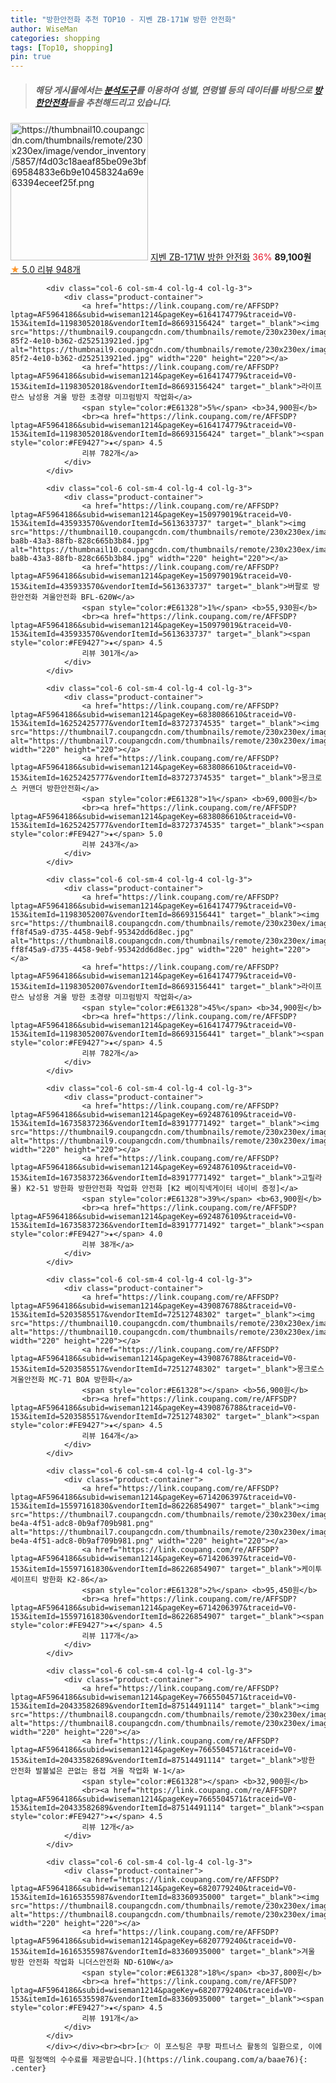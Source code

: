 ```yaml
---
title: "방한안전화 추천 TOP10 - 지벤 ZB-171W 방한 안전화"
author: WiseMan
categories: shopping
tags: [Top10, shopping]
pin: true
---
```


> ##### 해당 게시물에서는 [**분석도구**](https://itemscout.io/)를 이용하여 **성별**, **연령별** 등의 데이터를 바탕으로 [**방한안전화**](https://link.coupang.com/a/baae76)들을 추천해드리고 있습니다.
<div class="container"><div class="row">
            <div class="col-6 col-sm-4 col-lg-4 col-lg-3">
                <div class="product-container">
                    <a href="https://link.coupang.com/re/AFFSDP?lptag=AF5964186&subid=wiseman1214&pageKey=4789122738&traceid=V0-153&itemId=6133758869&vendorItemId=83065664130" target="_blank"><img src="https://thumbnail10.coupangcdn.com/thumbnails/remote/230x230ex/image/vendor_inventory/5857/f4d03c18aeaf85be09e3bf69584833e6b9e10458324a69e63394eceef25f.png" alt="https://thumbnail10.coupangcdn.com/thumbnails/remote/230x230ex/image/vendor_inventory/5857/f4d03c18aeaf85be09e3bf69584833e6b9e10458324a69e63394eceef25f.png" width="220" height="220"></a>
                    <a href="https://link.coupang.com/re/AFFSDP?lptag=AF5964186&subid=wiseman1214&pageKey=4789122738&traceid=V0-153&itemId=6133758869&vendorItemId=83065664130" target="_blank">지벤 ZB-171W 방한 안전화</a>
                    <span style="color:#E61328">36%</span> <b>89,100원</b>
                    <br><a href="https://link.coupang.com/re/AFFSDP?lptag=AF5964186&subid=wiseman1214&pageKey=4789122738&traceid=V0-153&itemId=6133758869&vendorItemId=83065664130" target="_blank"><span style="color:#FE9427">★</span> 5.0
                    리뷰 948개</a>
                </div>
            </div>
            
            <div class="col-6 col-sm-4 col-lg-4 col-lg-3">
                <div class="product-container">
                    <a href="https://link.coupang.com/re/AFFSDP?lptag=AF5964186&subid=wiseman1214&pageKey=6164174779&traceid=V0-153&itemId=11983052018&vendorItemId=86693156424" target="_blank"><img src="https://thumbnail9.coupangcdn.com/thumbnails/remote/230x230ex/image/retail/images/2023/07/26/12/3/f993cb5a-85f2-4e10-b362-d252513921ed.jpg" alt="https://thumbnail9.coupangcdn.com/thumbnails/remote/230x230ex/image/retail/images/2023/07/26/12/3/f993cb5a-85f2-4e10-b362-d252513921ed.jpg" width="220" height="220"></a>
                    <a href="https://link.coupang.com/re/AFFSDP?lptag=AF5964186&subid=wiseman1214&pageKey=6164174779&traceid=V0-153&itemId=11983052018&vendorItemId=86693156424" target="_blank">라이프란스 남성용 겨울 방한 초경량 미끄럼방지 작업화</a>
                    <span style="color:#E61328">5%</span> <b>34,900원</b>
                    <br><a href="https://link.coupang.com/re/AFFSDP?lptag=AF5964186&subid=wiseman1214&pageKey=6164174779&traceid=V0-153&itemId=11983052018&vendorItemId=86693156424" target="_blank"><span style="color:#FE9427">★</span> 4.5
                    리뷰 782개</a>
                </div>
            </div>
            
            <div class="col-6 col-sm-4 col-lg-4 col-lg-3">
                <div class="product-container">
                    <a href="https://link.coupang.com/re/AFFSDP?lptag=AF5964186&subid=wiseman1214&pageKey=150979019&traceid=V0-153&itemId=435933570&vendorItemId=5613633737" target="_blank"><img src="https://thumbnail10.coupangcdn.com/thumbnails/remote/230x230ex/image/vendor_inventory/images/2018/10/30/14/0/16e25d7c-ba8b-43a3-88fb-828c665b3b84.jpg" alt="https://thumbnail10.coupangcdn.com/thumbnails/remote/230x230ex/image/vendor_inventory/images/2018/10/30/14/0/16e25d7c-ba8b-43a3-88fb-828c665b3b84.jpg" width="220" height="220"></a>
                    <a href="https://link.coupang.com/re/AFFSDP?lptag=AF5964186&subid=wiseman1214&pageKey=150979019&traceid=V0-153&itemId=435933570&vendorItemId=5613633737" target="_blank">버팔로 방한안전화 겨울안전화 BFL-620W</a>
                    <span style="color:#E61328">1%</span> <b>55,930원</b>
                    <br><a href="https://link.coupang.com/re/AFFSDP?lptag=AF5964186&subid=wiseman1214&pageKey=150979019&traceid=V0-153&itemId=435933570&vendorItemId=5613633737" target="_blank"><span style="color:#FE9427">★</span> 4.5
                    리뷰 301개</a>
                </div>
            </div>
            
            <div class="col-6 col-sm-4 col-lg-4 col-lg-3">
                <div class="product-container">
                    <a href="https://link.coupang.com/re/AFFSDP?lptag=AF5964186&subid=wiseman1214&pageKey=6838086610&traceid=V0-153&itemId=16252425777&vendorItemId=83727374535" target="_blank"><img src="https://thumbnail7.coupangcdn.com/thumbnails/remote/230x230ex/image/vendor_inventory/67c4/6be0237f9df7d7431753d073818ae2548f15c25734c50c8ed4f4a15dea5e.png" alt="https://thumbnail7.coupangcdn.com/thumbnails/remote/230x230ex/image/vendor_inventory/67c4/6be0237f9df7d7431753d073818ae2548f15c25734c50c8ed4f4a15dea5e.png" width="220" height="220"></a>
                    <a href="https://link.coupang.com/re/AFFSDP?lptag=AF5964186&subid=wiseman1214&pageKey=6838086610&traceid=V0-153&itemId=16252425777&vendorItemId=83727374535" target="_blank">몽크로스 커맨더 방한안전화</a>
                    <span style="color:#E61328">1%</span> <b>69,000원</b>
                    <br><a href="https://link.coupang.com/re/AFFSDP?lptag=AF5964186&subid=wiseman1214&pageKey=6838086610&traceid=V0-153&itemId=16252425777&vendorItemId=83727374535" target="_blank"><span style="color:#FE9427">★</span> 5.0
                    리뷰 243개</a>
                </div>
            </div>
            
            <div class="col-6 col-sm-4 col-lg-4 col-lg-3">
                <div class="product-container">
                    <a href="https://link.coupang.com/re/AFFSDP?lptag=AF5964186&subid=wiseman1214&pageKey=6164174779&traceid=V0-153&itemId=11983052007&vendorItemId=86693156441" target="_blank"><img src="https://thumbnail8.coupangcdn.com/thumbnails/remote/230x230ex/image/retail/images/41763116240759-ff8f45a9-d735-4458-9ebf-95342dd6d8ec.jpg" alt="https://thumbnail8.coupangcdn.com/thumbnails/remote/230x230ex/image/retail/images/41763116240759-ff8f45a9-d735-4458-9ebf-95342dd6d8ec.jpg" width="220" height="220"></a>
                    <a href="https://link.coupang.com/re/AFFSDP?lptag=AF5964186&subid=wiseman1214&pageKey=6164174779&traceid=V0-153&itemId=11983052007&vendorItemId=86693156441" target="_blank">라이프란스 남성용 겨울 방한 초경량 미끄럼방지 작업화</a>
                    <span style="color:#E61328">45%</span> <b>34,900원</b>
                    <br><a href="https://link.coupang.com/re/AFFSDP?lptag=AF5964186&subid=wiseman1214&pageKey=6164174779&traceid=V0-153&itemId=11983052007&vendorItemId=86693156441" target="_blank"><span style="color:#FE9427">★</span> 4.5
                    리뷰 782개</a>
                </div>
            </div>
            
            <div class="col-6 col-sm-4 col-lg-4 col-lg-3">
                <div class="product-container">
                    <a href="https://link.coupang.com/re/AFFSDP?lptag=AF5964186&subid=wiseman1214&pageKey=6924876109&traceid=V0-153&itemId=16735837236&vendorItemId=83917771492" target="_blank"><img src="https://thumbnail9.coupangcdn.com/thumbnails/remote/230x230ex/image/vendor_inventory/73ae/04be2902e04dfd795295b840a5bf24a938ce2b394aa7672e900bba62f057.jpg" alt="https://thumbnail9.coupangcdn.com/thumbnails/remote/230x230ex/image/vendor_inventory/73ae/04be2902e04dfd795295b840a5bf24a938ce2b394aa7672e900bba62f057.jpg" width="220" height="220"></a>
                    <a href="https://link.coupang.com/re/AFFSDP?lptag=AF5964186&subid=wiseman1214&pageKey=6924876109&traceid=V0-153&itemId=16735837236&vendorItemId=83917771492" target="_blank">고릴라몰) K2-51 방한화 방한안전화 작업화 안전화 [K2 베이직넥게이터 네이비 증정]</a>
                    <span style="color:#E61328">39%</span> <b>63,900원</b>
                    <br><a href="https://link.coupang.com/re/AFFSDP?lptag=AF5964186&subid=wiseman1214&pageKey=6924876109&traceid=V0-153&itemId=16735837236&vendorItemId=83917771492" target="_blank"><span style="color:#FE9427">★</span> 4.0
                    리뷰 38개</a>
                </div>
            </div>
            
            <div class="col-6 col-sm-4 col-lg-4 col-lg-3">
                <div class="product-container">
                    <a href="https://link.coupang.com/re/AFFSDP?lptag=AF5964186&subid=wiseman1214&pageKey=4390876788&traceid=V0-153&itemId=5203585517&vendorItemId=72512748302" target="_blank"><img src="https://thumbnail10.coupangcdn.com/thumbnails/remote/230x230ex/image/vendor_inventory/e60c/081901a90f802c5f8b89b3c8b16bcad8ac14712186a4fc64d489d0f541aa.jpg" alt="https://thumbnail10.coupangcdn.com/thumbnails/remote/230x230ex/image/vendor_inventory/e60c/081901a90f802c5f8b89b3c8b16bcad8ac14712186a4fc64d489d0f541aa.jpg" width="220" height="220"></a>
                    <a href="https://link.coupang.com/re/AFFSDP?lptag=AF5964186&subid=wiseman1214&pageKey=4390876788&traceid=V0-153&itemId=5203585517&vendorItemId=72512748302" target="_blank">몽크로스 겨울안전화 MC-71 BOA 방한화</a>
                    <span style="color:#E61328"></span> <b>56,900원</b>
                    <br><a href="https://link.coupang.com/re/AFFSDP?lptag=AF5964186&subid=wiseman1214&pageKey=4390876788&traceid=V0-153&itemId=5203585517&vendorItemId=72512748302" target="_blank"><span style="color:#FE9427">★</span> 4.5
                    리뷰 164개</a>
                </div>
            </div>
            
            <div class="col-6 col-sm-4 col-lg-4 col-lg-3">
                <div class="product-container">
                    <a href="https://link.coupang.com/re/AFFSDP?lptag=AF5964186&subid=wiseman1214&pageKey=6714206397&traceid=V0-153&itemId=15597161830&vendorItemId=86226854907" target="_blank"><img src="https://thumbnail7.coupangcdn.com/thumbnails/remote/230x230ex/image/retail/images/2023/06/09/14/4/cdb88cd1-be4a-4f51-adc8-0b9af709b981.png" alt="https://thumbnail7.coupangcdn.com/thumbnails/remote/230x230ex/image/retail/images/2023/06/09/14/4/cdb88cd1-be4a-4f51-adc8-0b9af709b981.png" width="220" height="220"></a>
                    <a href="https://link.coupang.com/re/AFFSDP?lptag=AF5964186&subid=wiseman1214&pageKey=6714206397&traceid=V0-153&itemId=15597161830&vendorItemId=86226854907" target="_blank">케이투세이프티 방한화 K2-86</a>
                    <span style="color:#E61328">2%</span> <b>95,450원</b>
                    <br><a href="https://link.coupang.com/re/AFFSDP?lptag=AF5964186&subid=wiseman1214&pageKey=6714206397&traceid=V0-153&itemId=15597161830&vendorItemId=86226854907" target="_blank"><span style="color:#FE9427">★</span> 4.5
                    리뷰 117개</a>
                </div>
            </div>
            
            <div class="col-6 col-sm-4 col-lg-4 col-lg-3">
                <div class="product-container">
                    <a href="https://link.coupang.com/re/AFFSDP?lptag=AF5964186&subid=wiseman1214&pageKey=7665504571&traceid=V0-153&itemId=20433582689&vendorItemId=87514491114" target="_blank"><img src="https://thumbnail8.coupangcdn.com/thumbnails/remote/230x230ex/image/vendor_inventory/63b0/232267506b8b272252cbabc0f73c7ade3cfd266029cb13ad43053e221394.png" alt="https://thumbnail8.coupangcdn.com/thumbnails/remote/230x230ex/image/vendor_inventory/63b0/232267506b8b272252cbabc0f73c7ade3cfd266029cb13ad43053e221394.png" width="220" height="220"></a>
                    <a href="https://link.coupang.com/re/AFFSDP?lptag=AF5964186&subid=wiseman1214&pageKey=7665504571&traceid=V0-153&itemId=20433582689&vendorItemId=87514491114" target="_blank">방한 안전화 발볼넓은 끈없는 용접 겨울 작업화 W-1</a>
                    <span style="color:#E61328"></span> <b>32,900원</b>
                    <br><a href="https://link.coupang.com/re/AFFSDP?lptag=AF5964186&subid=wiseman1214&pageKey=7665504571&traceid=V0-153&itemId=20433582689&vendorItemId=87514491114" target="_blank"><span style="color:#FE9427">★</span> 4.5
                    리뷰 12개</a>
                </div>
            </div>
            
            <div class="col-6 col-sm-4 col-lg-4 col-lg-3">
                <div class="product-container">
                    <a href="https://link.coupang.com/re/AFFSDP?lptag=AF5964186&subid=wiseman1214&pageKey=6820779240&traceid=V0-153&itemId=16165355987&vendorItemId=83360935000" target="_blank"><img src="https://thumbnail8.coupangcdn.com/thumbnails/remote/230x230ex/image/vendor_inventory/d274/c979d8dc03a08e95f744e752ec4589dc361dab41d5279f5d0d13399afe2f.jpg" alt="https://thumbnail8.coupangcdn.com/thumbnails/remote/230x230ex/image/vendor_inventory/d274/c979d8dc03a08e95f744e752ec4589dc361dab41d5279f5d0d13399afe2f.jpg" width="220" height="220"></a>
                    <a href="https://link.coupang.com/re/AFFSDP?lptag=AF5964186&subid=wiseman1214&pageKey=6820779240&traceid=V0-153&itemId=16165355987&vendorItemId=83360935000" target="_blank">겨울 방한 안전화 작업화 니더스안전화 ND-610W</a>
                    <span style="color:#E61328">18%</span> <b>37,800원</b>
                    <br><a href="https://link.coupang.com/re/AFFSDP?lptag=AF5964186&subid=wiseman1214&pageKey=6820779240&traceid=V0-153&itemId=16165355987&vendorItemId=83360935000" target="_blank"><span style="color:#FE9427">★</span> 4.5
                    리뷰 191개</a>
                </div>
            </div>
            </div></div><br><br>[👉 이 포스팅은 쿠팡 파트너스 활동의 일환으로, 이에 따른 일정액의 수수료를 제공받습니다.](https://link.coupang.com/a/baae76){: .center}